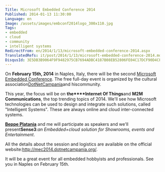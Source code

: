 ```yaml
---
Title: Microsoft Embedded Conference 2014
Published: 2014-01-13 11:30:00
Language: en
Image: /assets/images/embconf2014logo_300x110.jpg
Tags:
- embedded
- cloud
- community
- intelligent systems
RedirectFrom: en/2014/1/13/microsoft-embedded-conference-2014.aspx
TranslatedRefs: it/post/2014/1/13/microsoft-embedded-conference-2014.md
DisqusId: 3E5DB3B9064F9F9482975CB7694ADBC4187B08EB52806FE04C17DCF90D4CF4AD
---
```

On **February 15th, 2014** in Naples, Italy, there will be the second <a href="http://www.microsoftembeddedconference.it/">Microsoft Embedded Conference</a>. The free full-day event is organized by the cultural association<a href="http://dotnetcampania.org/">DotNetCampania</a>and hiscommunity.

This year, the focus will be on **the****Internet Of Things**and **M2M Communications**, the top trending topics of 2014. We'll see how Microsoft technologies can be used to design and integrate such solutions, called "Intelligent Systems". These are always online and cloud inter-connected systems.

**<a href="http://beppeplatania.com" target="_blank">Beppe Platania</a>** and me will participate as speakers and we'll present**Sense3**:*an Embedded+cloud solution for Showrooms, events and Entertainment*.

All the details about the session and logistics are available on the official website:<a href="http://mec2014.dotnetcampania.org/" target="_blank" title="http://mec2014.dotnetcampania.org/">http://mec2014.dotnetcampania.org/</a>.

It will be a great event for all embedded hobbyists and professionals. See you in Naples on February 15th.